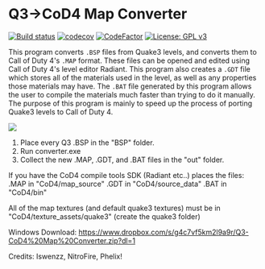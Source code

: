 # Q3->CoD4 Map Converter

[![Build status](https://ci.appveyor.com/api/projects/status/f3et0j2sjonn3yua?svg=true)](https://ci.appveyor.com/project/Iswenzz/q3-to-cod4-map-converter)
[![codecov](https://codecov.io/gh/Iswenzz/Q3-to-CoD4-Map-Converter/branch/master/graph/badge.svg)](https://codecov.io/gh/Iswenzz/Q3-to-CoD4-Map-Converter)
[![CodeFactor](https://www.codefactor.io/repository/github/iswenzz/q3-to-cod4-map-converter/badge)](https://www.codefactor.io/repository/github/iswenzz/q3-to-cod4-map-converter)
[![License: GPL v3](https://img.shields.io/badge/License-GPLv3-blue.svg)](https://www.gnu.org/licenses/gpl-3.0)

This program converts `.BSP` files from Quake3 levels, and converts them to Call of Duty 4's `.MAP` format. These files can be opened and edited using Call of Duty 4's level editor Radiant. This program also creates a `.GDT` file which stores all of the materials used in the level, as well as any properties those materials may have. The `.BAT` file generated by this program allows the user to compile the materials much faster than trying to do it manually. The purpose of this program is mainly to speed up the process of porting Quake3 levels to Call of Duty 4.

![](https://i.imgur.com/RkDPYn9.png)

1. Place every Q3 .BSP in the "BSP" folder.
2. Run converter.exe
3. Collect the new .MAP, .GDT, and .BAT files in the "out" folder.

If you have the CoD4 compile tools SDK (Radiant etc..) places the files:
.MAP in "CoD4/map_source"
.GDT in "CoD4/source_data"
.BAT in "CoD4/bin"

All of the map textures (and default quake3 textures) must be in
"CoD4/texture_assets/quake3" (create the quake3 folder)

Windows Download: https://www.dropbox.com/s/g4c7vf5km2l9a9r/Q3-CoD4%20Map%20Converter.zip?dl=1

Credits: Iswenzz, NitroFire, Phelix!
